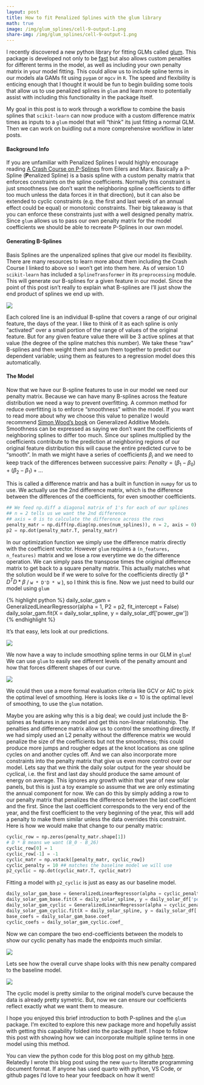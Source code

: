 ```yaml
---
layout: post
title: How to fit Penalized Splines with the glum library
math: true
image: /img/glum_splines/cell-9-output-1.png
share-img: /img/glum_splines/cell-9-output-1.png
---
```


I recently discovered a new python library for fitting GLMs called
[glum](https://glum.readthedocs.io/en/latest/index.html). This package
is developed not only to be
[fast](https://glum.readthedocs.io/en/latest/benchmarks.html) but also
allows custom penalties for different terms in the model, as well as
including your own penalty matrix in your model fitting. This could
allow us to include spline terms in our models ala GAMs fit using
`pygam` or `mgcv` in `R`. The speed and flexibility is enticing enough
that I thought it would be fun to begin building some tools that allow
us to use penalized splines in `glum` and learn more to potentially
assist with including this functionality in the package itself.

My goal in this post is to work through a workflow to combine the basis
splines that `scikit-learn` can now produce with a custom difference
matrix times as inputs to a `glum` model that will “think” its just
fitting a normal GLM. Then we can work on buidling out a more
comprehensive workflow in later posts.

#### Background Info

If you are unfamiliar with Penalized Splines I would highly encourage
reading [A Crash Course on
P-Splines](http://ce.esalq.usp.br/sites/default/files/Crash_course_handout.pdf)
from Eilers and Marx. Basically a P-Spline (**P**enalized Spline) is a
basis spline with a custom penalty matrix that enforces constraints on
the spline coefficients. Normally this constraint is just smoothness (we
don’t want the neighboring spline coefficients to differ too much unless
the data forces it in that direction), but it can also be extended to
cyclic constraints (e.g. the first and last week of an annual effect
could be equal) or monotonic constraints. Their big takeaway is that you
can enforce these constraints just with a well designed penalty matrix.
Since `glum` allows us to pass our own penalty matrix for the model
coefficients we should be able to recreate P-Splines in our own model.

#### Generating B-Splines

Basis Splines are the unpenalized splines that give our model its
flexibility. There are many resources to learn more about them including
the Crash Course I linked to above so I won’t get into them here. As of
version 1.0 `scikit-learn` has included a `SplineTransformer` in its
`preprocessing` module. This will generate our B-splines for a given
feature in our model. Since the point of this post isn’t really to
explain what B-splines are I’ll just show the end product of splines we
end up with.

![](../img/glum_splines/cell-5-output-1.png)

Each colored line is an individual B-spline that covers a range of our
original feature, the days of the year. I like to think of it as each
spline is only “activated” over a small portion of the range of values
of the original feature. But for any given feature value there will be 3
active splines at that value (the degree of the spline matches this
number). We take these “raw” B-splines and then weight them and sum them
together to predict our dependent variable; using them as features to a
regression model does this automatically.

#### The Model

Now that we have our B-spline features to use in our model we need our
penalty matrix. Because we can have many B-splines across the feature
distribution we need a way to prevent overfitting. A common method for
reduce overfitting is to enforce “smoothness” within the model. If you
want to read more about why we choose this value to penalize I would
recommend [Simon Wood’s
book](https://www.routledge.com/Generalized-Additive-Models-An-Introduction-with-R-Second-Edition/Wood/p/book/9781498728331)
on Generalized Additive Models. Smoothness can be expressed as saying we
don’t want the coefficients of neighboring splines to differ too much.
Since our splines multiplied by the coefficients contribute to the
prediction at neighboring regions of our original feature distribution
this will cause the entire predicted curve to be “smooth”. In math we
might have a series of coefficients $\beta_i$ and we need to keep track
of the differences between successive pairs: $Penalty = (\beta_1 - \beta_0) + (\beta_2 - \beta_1) + ...$

This is called a difference matrix and has a built in function in
`numpy` for us to use. We actually use the 2nd difference matrix, which
is the difference between the differences of the coefficients, for even
smoother coefficients.

```python
## We feed np.diff a diagonal matrix of 1's for each of our splines
## n = 2 tells us we want the 2nd difference 
## axis = 0 is to calculate the difference across the rows
penalty_matr = np.diff(np.diag(np.ones(num_splines)), n = 2, axis = 0)
p2 = np.dot(penalty_matr.T, penalty_matr)
```

In our optimization function we simply use the difference matrix
directly with the coefficient vector. However `glum` requires a
`(n_features, n_features)` matrix and we lose a row everytime we do the
difference operation. We can simply pass the transpose times the
original difference matrix to get back to a square penalty matrix. This
actually matches what the solution would be if we were to solve for the
coefficients directly ($\beta * D^TD * \beta$ / `w * D'D * w` ), so I
think this is fine. Now we just need to build our model using `glum`


{% highlight python %}
daily_solar_gam = GeneralizedLinearRegressor(alpha = 1, P2 = p2, fit_intercept = False)
daily_solar_gam.fit(X = daily_solar_spline, y = daily_solar_df['power_gw'])
{% endhighlight %}

It’s that easy, lets look at our predictions.

![](../img/glum_splines/cell-8-output-1.png)

We now have a way to include smoothing spline terms in our GLM in
`glum`! We can use `glum` to easily see different levels of the penalty
amount and how that forces different shapes of our curve.

![](../img/glum_splines/cell-9-output-1.png)

We could then use a more formal evaluation criteria like GCV or AIC to
pick the optimal level of smoothing. Here is looks like $\alpha = 10$ is
the optimal level of smoothing, to use the `glum` notation.

Maybe you are asking why this is a big deal; we could just include the
B-splines as features in any model and get this non-linear relationship.
The penalties and difference matrix allow us to control the smoothing
directly. If we had simply used an L2 penalty without the difference
matrix we would penalize the size of the coefficients but not the
smoothness; this could produce more jumps and rougher edges at the knot
locations as one spline cycles on and another cycles off. And we can
also incorporate more constraints into the penalty matrix that give us
even more control over our model. Lets say that we think the daily solar
output for the year should be cyclical, i.e. the first and last day
should produce the same amount of energy on average. This ignores any
growth within that year of new solar panels, but this is just a toy
example so assume that we are only estimating the annual component for
now. We can do this by simply adding a row to our penalty matrix that
penalizes the difference between the last coefficient and the first.
Since the last coefficient corresponds to the very end of the year, and
the first coefficient to the very beginning of the year, this will add a
penalty to make them similar unless the data overrides this constraint.
Here is how we would make that change to our penalty matrix:

```python
cyclic_row = np.zeros(penalty_matr.shape[1])
# D * B means we want (B_0 - B_26)
cyclic_row[0] = 1
cyclic_row[-1] = -1
cyclic_matr = np.vstack([penalty_matr, cyclic_row])
cyclic_penalty = 10 ## matches the baseline model we will use
p2_cyclic = np.dot(cyclic_matr.T, cyclic_matr)
```

Fitting a model with `p2_cyclic` is just as easy as our baseline model.

``` python
daily_solar_gam_base = GeneralizedLinearRegressor(alpha = cyclic_penalty, P2 = p2, fit_intercept = False)
daily_solar_gam_base.fit(X = daily_solar_spline, y = daily_solar_df['power_gw'])
daily_solar_gam_cyclic = GeneralizedLinearRegressor(alpha = cyclic_penalty, P2 = p2_cyclic, fit_intercept = False)
daily_solar_gam_cyclic.fit(X = daily_solar_spline, y = daily_solar_df['power_gw'])
base_coefs = daily_solar_gam_base.coef_
cyclic_coefs = daily_solar_gam_cyclic.coef_
```

Now we can compare the two end-coefficients between the models to show
our cyclic penalty has made the endpoints much similar.

![](../img/glum_splines/cell-12-output-1.png)

Lets see how the overall curve shape looks with this new penalty
compared to the baseline model.

![](../img/glum_splines/cell-13-output-1.png)

The cyclic model is pretty similar to the original model’s curve because
the data is already pretty symetric. But, now we can ensure our
coefficients reflect exactly what we want them to measure.

I hope you enjoyed this brief introduction to both P-splines and the
`glum` package. I’m excited to explore this new package more and
hopefully assist with getting this capability folded into the package
itself. I hope to follow this post with showing how we can incorporate
multiple spline terms in one model using this method.

You can view the python code for this blog post on my github
[here](https://github.com/mattmills49/mattmills49.github.io/blob/master/raw_scripts/glum_splines.qmd). Relatedly I wrote this blog post using the new `quarto`
literatte programming document format. If anyone has used quarto with
python, VS Code, or github pages I’d love to hear your feedback on how
it went!
